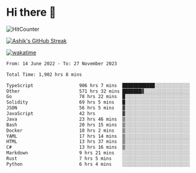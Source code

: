 # Hi there 👋

![HitCounter](https://hits.seeyoufarm.com/api/count/incr/badge.svg?url=https%3A%2F%2Fgithub.com%2Fashrhmn1212%2Fhit-counter)

<!-- ![Contribution Graph](https://github-readme-activity-graph.cyclic.app/graph?username=ashrhmn) -->


<!-- [![Top Langs](https://github-readme-stats.vercel.app/api/top-langs/?username=ashrhmn&layout=compact&theme=synthwave&langs_count=10&card_width=445)](https://github.com/anuraghazra/github-readme-stats) -->

[![Ashik's GitHub Streak](https://github-readme-streak-stats.herokuapp.com/?user=ashrhmn&theme=blood&fire=DD7F1C&background=151515&dates=9f9f9f&border=DD2727)](https://git.io/streak-stats)

<!-- ![Ashik's GitHub stats](https://github-readme-stats.vercel.app/api/?username=ashrhmn&show_icons=true&title_color=fff&icon_color=79ff97&text_color=9f9f9f&bg_color=151515) -->

[![wakatime](https://wakatime.com/badge/user/3df86613-ba63-4631-8e65-0ff18e7becad.svg)](https://wakatime.com/@3df86613-ba63-4631-8e65-0ff18e7becad)

<!--START_SECTION:waka-->

```txt
From: 14 June 2022 - To: 27 November 2023

Total Time: 1,902 hrs 8 mins

TypeScript                 906 hrs 7 mins  ████████████░░░░░░░░░░░░░   47.64 %
Other                      571 hrs 32 mins ███████▓░░░░░░░░░░░░░░░░░   30.05 %
Go                         78 hrs 22 mins  █░░░░░░░░░░░░░░░░░░░░░░░░   04.12 %
Solidity                   69 hrs 5 mins   █░░░░░░░░░░░░░░░░░░░░░░░░   03.63 %
JSON                       56 hrs 5 mins   ▓░░░░░░░░░░░░░░░░░░░░░░░░   02.95 %
JavaScript                 42 hrs          ▓░░░░░░░░░░░░░░░░░░░░░░░░   02.21 %
Java                       23 hrs 46 mins  ▒░░░░░░░░░░░░░░░░░░░░░░░░   01.25 %
Bash                       20 hrs 15 mins  ▒░░░░░░░░░░░░░░░░░░░░░░░░   01.07 %
Docker                     18 hrs 2 mins   ▒░░░░░░░░░░░░░░░░░░░░░░░░   00.95 %
YAML                       17 hrs 14 mins  ▒░░░░░░░░░░░░░░░░░░░░░░░░   00.91 %
HTML                       13 hrs 37 mins  ▒░░░░░░░░░░░░░░░░░░░░░░░░   00.72 %
C#                         13 hrs 16 mins  ▒░░░░░░░░░░░░░░░░░░░░░░░░   00.70 %
Markdown                   9 hrs 21 mins   ░░░░░░░░░░░░░░░░░░░░░░░░░   00.49 %
Rust                       7 hrs 5 mins    ░░░░░░░░░░░░░░░░░░░░░░░░░   00.37 %
Python                     6 hrs 4 mins    ░░░░░░░░░░░░░░░░░░░░░░░░░   00.32 %
```

<!--END_SECTION:waka-->


<!--### Most Used Languages
<img src="https://wakatime.com/share/@ashrhmn/24ecb986-5bf8-4607-af7f-0aab08908d8c.png" />

### Favourite Tools
<img src="https://wakatime.com/share/@ashrhmn/f4e08015-f3bc-460a-9228-95a3ba11c604.png" />-->
